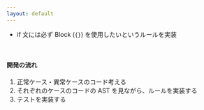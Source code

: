 ```yaml
---
layout: default
---
```


<section-title title="ESLint カスタムルールの開発" />

<div class="_bullet mt-10">

* if 文には必ず Block (`{}`) を使用したいというルールを実装

</div>

<div class="_bullet" v-click="1">

<br />

#### 開発の流れ

1. 正常ケース・異常ケースのコード考える
2. それぞれのケースのコードの AST を見ながら、ルールを実装する
3. テストを実装する

</div>

<!-- 
今回は、if 文は必ず Block を使用したいというユースケースがあると仮定して、ルールを作成していきます。  
ルール開発の流れとしては、このようになります。

[click] まず、テストケースとして、どのようなコードを正常とし、どのようなコードを異常とするのかを考えます。  
その後、正常系、異常系それぞれのコードの AST の内容を見ながら、ルールを実装していきます。  
最後に、テストの実装を行います。

今回実装するルールは非常に単純なものですが、ルールの複雑性が増しても、基本的な開発の流れは同じです。
-->